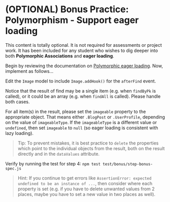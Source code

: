 # (OPTIONAL) Bonus Practice: Polymorphism - Support eager loading

This content is totally optional. It is not required for assessments or project
work. It has been included for any student who wishes to dig deeper into both
**Polymorphic Associations** and **eager loading**.

Begin by reviewing the documentation on
[Polymorphic eager loading][eager-loading]. Now, implement as follows...

Edit the `Image` model to include `Image.addHook()` for the `afterFind` event.

Notice that the result of find may be a single item (e.g. when `findByPk` is
called), or it could be an array (e.g. when `findAll` is called). Please handle
both cases.

For all item(s) in the result, please set the `imageable` property to the
appropriate object. That means either `.BlogPost` or `.UserProfile`, depending
on the value of `imageableType`. If the `imageableType` is a different value or
`undefined`, then set `imageable` to `null` (so eager loading is consistent with
lazy loading).

> Tip: To prevent mistakes, it is best practice to `delete` the properties which
> point to the individual objects from the result, both on the result directly
> and in the `dataValues` attribute.

Verify by running the test for step 4: `npm test test/bonus/step-bonus-spec.js`

> Hint: If you continue to get errors like
> `AssertionError: expected undefined to be an instance of ...`,
> then consider where each property is set (e.g. if you have to delete
> unwanted values from 2 places, maybe you have to set a new value in
> two places as well).

[eager-loading]: https://sequelize.org/docs/v6/advanced-association-concepts/polymorphic-associations/#polymorphic-eager-loading
